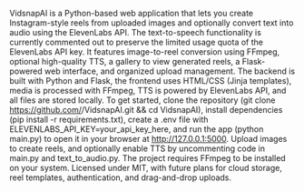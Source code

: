 VidsnapAI is a Python-based web application that lets you create Instagram-style reels from uploaded images and optionally convert text into audio using the ElevenLabs API. The text-to-speech functionality is currently commented out to preserve the limited usage quota of the ElevenLabs API key. It features image-to-reel conversion using FFmpeg, optional high-quality TTS, a gallery to view generated reels, a Flask-powered web interface, and organized upload management. The backend is built with Python and Flask, the frontend uses HTML/CSS (Jinja templates), media is processed with FFmpeg, TTS is powered by ElevenLabs API, and all files are stored locally. To get started, clone the repository (git clone https://github.com/<your-username>/VidsnapAI.git && cd VidsnapAI), install dependencies (pip install -r requirements.txt), create a .env file with ELEVENLABS_API_KEY=your_api_key_here, and run the app (python main.py) to open it in your browser at http://127.0.0.1:5000. Upload images to create reels, and optionally enable TTS by uncommenting code in main.py and text_to_audio.py. The project requires FFmpeg to be installed on your system. Licensed under MIT, with future plans for cloud storage, reel templates, authentication, and drag-and-drop uploads.
